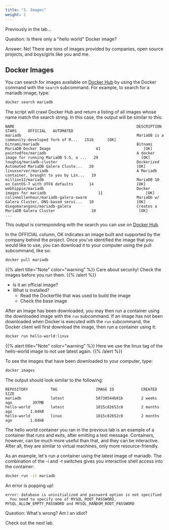 ```yaml
---
title: "3. Images"
weight: 3
---
```


Previously in the lab...

Question: Is there only a "hello world" Docker image?

Answer: No! There are tons of images provided by companies, open source projects, and boys/girls like you and me.

## Docker Images

You can search for images available on [Docker Hub](https://hub.docker.com) by using the Docker command with the `search` subcommand. For example, to search for a mariadb image, type:

```bash
docker search mariadb
```

The script will crawl Docker Hub and return a listing of all images whose name match the search string. In this case, the output will be similar to this:

```
NAME                                                      DESCRIPTION                                     STARS     OFFICIAL   AUTOMATED
mariadb                                                   MariaDB is a community-developed fork of M...   1516      [OK]
bitnami/mariadb                                           Bitnami MariaDB Docker Image                    41                   [OK]
paintedfox/mariadb                                        A docker image for running MariaDB 5.5, a ...   29                   [OK]
toughiq/mariadb-cluster                                   Dockerized Automated MariaDB Galera Cluste...   20                   [OK]
linuxserver/mariadb                                       A Mariadb container, brought to you by Lin...   19
million12/mariadb                                         MariaDB 10 on CentOS-7 with UTF8 defaults       14                   [OK]
webhippie/mariadb                                         Docker images for mariadb                       11                   [OK]
colinmollenhour/mariadb-galera-swarm                      MariaDb w/ Galera Cluster, DNS-based servi...   10                   [OK]
diegomarangoni/mariadb-galera                             Creates a MariaDB Galera Cluster                10                   [OK]
...
```

This output is corresponding with the search you can use on [Docker Hub](https://hub.docker.com/search/?isAutomated=0&isOfficial=0&page=1&pullCount=0&q=mariadb&starCount=0).

In the OFFICIAL column, OK indicates an image built and supported by the company behind the project. Once you've identified the image that you would like to use, you can download it to your computer using the pull subcommand, like so:

```bash
docker pull mariadb
```
{{% alert title="Note" color="warning" %}}
Care about security! Check the images before you run them.
{{% /alert %}}

* Is it an official image?
* What is installed?
  * Read the Dockerfile that was used to build the image
  * Check the base image

After an image has been downloaded, you may then run a container using the downloaded image with the `run` subcommand. If an image has not been downloaded when Docker is executed with the `run` subcommand, the Docker client will first download the image, then run a container using it:

```bash
docker run hello-world:linux
```
{{% alert title="Note" color="warning" %}}
Here we use the linux tag of the hello-world image to not use latest again.
{{% /alert %}}

To see the images that have been downloaded to your computer, type:

```bash
docker images
```

The output should look similar to the following:

```
REPOSITORY          TAG                 IMAGE ID            CREATED             SIZE
mariadb             latest              58730544b81b        2 weeks ago         397MB
hello-world         latest              1815c82652c0        2 months ago        1.84kB
hello-world         linux               1815c82652c0        2 months ago        1.84kB
```

The hello world container you ran in the previous lab is an example of a container that runs and exits, after emitting a test message. Containers, however, can be much more useful than that, and they can be interactive. After all, they are similar to virtual machines, only more resource-friendly.

As an example, let's run a container using the latest image of mariadb. The combination of the -i and -t switches gives you interactive shell access into the container:

```bash
docker run -it mariadb
```

An error is popping up!

```
error: database is uninitialized and password option is not specified
  You need to specify one of MYSQL_ROOT_PASSWORD, MYSQL_ALLOW_EMPTY_PASSWORD and MYSQL_RANDOM_ROOT_PASSWORD
```

Question: What's wrong? Am I an idiot?

Check out the next lab.